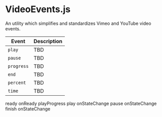 # VideoEvents.js
An utility which simplifies and standardizes Vimeo and YouTube video events.

Event | Description
--- | ---
`play` | TBD
`pause` | TBD
`progress` | TBD
`end` | TBD
`percent` | TBD
`time` | TBD



ready onReady
playProgress
play onStateChange
pause onStateChange
finish onStateChange